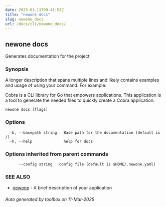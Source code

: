 ```yaml
---
date: 2025-03-11T09:41:52Z
title: "newone docs"
slug: newone_docs
url: /docs/cli/newone_docs/
---
```

## newone docs

Generates documentation for the project

### Synopsis

A longer description that spans multiple lines and likely contains examples
and usage of using your command. For example:

Cobra is a CLI library for Go that empowers applications.
This application is a tool to generate the needed files
to quickly create a Cobra application.

```
newone docs [flags]
```

### Options

```
  -b, --basepath string   Base path for the documentation (default is /)
  -h, --help              help for docs
```

### Options inherited from parent commands

```
      --config string   config file (default is $HOME/.newone.yaml)
```

### SEE ALSO

* [newone](/docs/cli/newone/)	 - A brief description of your application

###### Auto generated by toolbox on 11-Mar-2025
